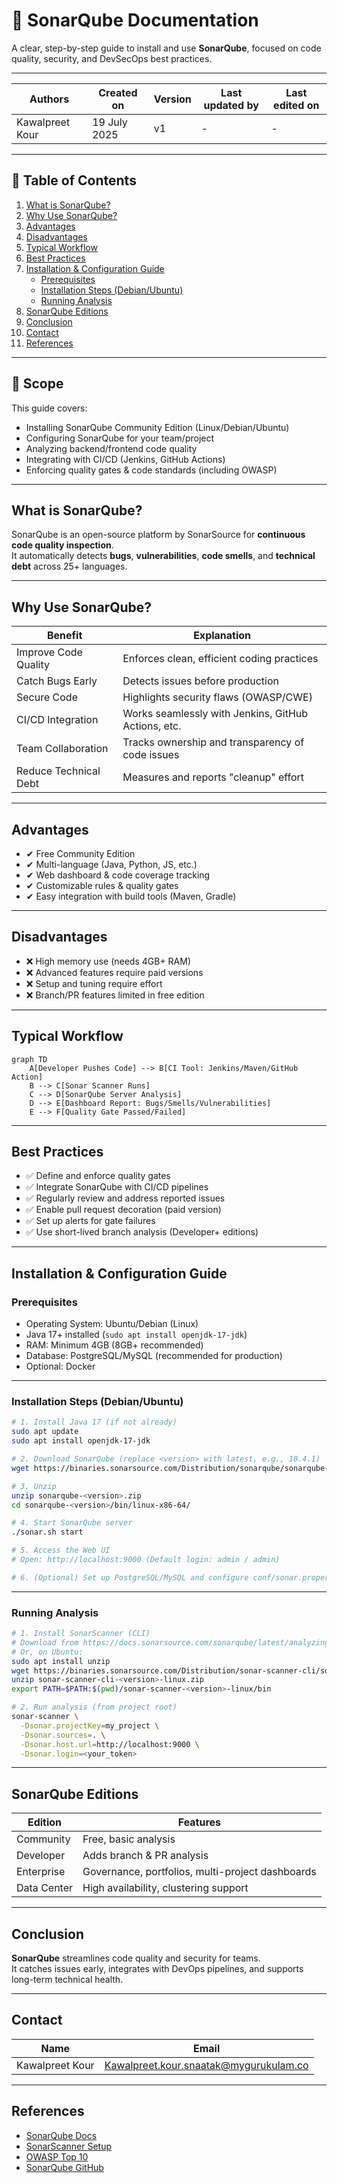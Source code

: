 # 📘 SonarQube Documentation

A clear, step-by-step guide to install and use **SonarQube**, focused on code quality, security, and DevSecOps best practices.

---

| Authors           | Created on    | Version | Last updated by | Last edited on |
|-------------------|--------------|---------|-----------------|---------------|
| Kawalpreet Kour   | 19 July 2025 | v1      | -               | -             |


---
## 📑 Table of Contents

1. [What is SonarQube?](#what-is-sonarqube)
2. [Why Use SonarQube?](#why-use-sonarqube)
3. [Advantages](#advantages)
4. [Disadvantages](#disadvantages)
5. [Typical Workflow](#typical-workflow)
6. [Best Practices](#best-practices)
7. [Installation & Configuration Guide](#installation--configuration-guide)
    - [Prerequisites](#prerequisites)
    - [Installation Steps (Debian/Ubuntu)](#installation-steps-debianubuntu)
    - [Running Analysis](#running-analysis)
8. [SonarQube Editions](#sonarqube-editions)
9. [Conclusion](#conclusion)
10. [Contact](#contact)
11. [References](#references)

---

## 🧭 Scope

This guide covers:
- Installing SonarQube Community Edition (Linux/Debian/Ubuntu)
- Configuring SonarQube for your team/project
- Analyzing backend/frontend code quality
- Integrating with CI/CD (Jenkins, GitHub Actions)
- Enforcing quality gates & code standards (including OWASP)

---

## What is SonarQube?

SonarQube is an open-source platform by SonarSource for **continuous code quality inspection**.  
It automatically detects **bugs**, **vulnerabilities**, **code smells**, and **technical debt** across 25+ languages.

---

## Why Use SonarQube?

| Benefit                  | Explanation                                                      |
|--------------------------|------------------------------------------------------------------|
| Improve Code Quality     | Enforces clean, efficient coding practices                       |
| Catch Bugs Early         | Detects issues before production                                 |
| Secure Code              | Highlights security flaws (OWASP/CWE)                            |
| CI/CD Integration        | Works seamlessly with Jenkins, GitHub Actions, etc.              |
| Team Collaboration       | Tracks ownership and transparency of code issues                 |
| Reduce Technical Debt    | Measures and reports "cleanup" effort                            |

---

## Advantages

- ✔ Free Community Edition
- ✔ Multi-language (Java, Python, JS, etc.)
- ✔ Web dashboard & code coverage tracking
- ✔ Customizable rules & quality gates
- ✔ Easy integration with build tools (Maven, Gradle)

---

## Disadvantages

- ❌ High memory use (needs 4GB+ RAM)
- ❌ Advanced features require paid versions
- ❌ Setup and tuning require effort
- ❌ Branch/PR features limited in free edition

---

## Typical Workflow

```mermaid
graph TD
    A[Developer Pushes Code] --> B[CI Tool: Jenkins/Maven/GitHub Action]
    B --> C[Sonar Scanner Runs]
    C --> D[SonarQube Server Analysis]
    D --> E[Dashboard Report: Bugs/Smells/Vulnerabilities]
    E --> F[Quality Gate Passed/Failed]
```

---

## Best Practices

- ✅ Define and enforce quality gates
- ✅ Integrate SonarQube with CI/CD pipelines
- ✅ Regularly review and address reported issues
- ✅ Enable pull request decoration (paid version)
- ✅ Set up alerts for gate failures
- ✅ Use short-lived branch analysis (Developer+ editions)

---

## Installation & Configuration Guide

### Prerequisites

- Operating System: Ubuntu/Debian (Linux)
- Java 17+ installed (`sudo apt install openjdk-17-jdk`)
- RAM: Minimum 4GB (8GB+ recommended)
- Database: PostgreSQL/MySQL (recommended for production)
- Optional: Docker

---

### Installation Steps (Debian/Ubuntu)

```bash
# 1. Install Java 17 (if not already)
sudo apt update
sudo apt install openjdk-17-jdk

# 2. Download SonarQube (replace <version> with latest, e.g., 10.4.1)
wget https://binaries.sonarsource.com/Distribution/sonarqube/sonarqube-<version>.zip

# 3. Unzip
unzip sonarqube-<version>.zip
cd sonarqube-<version>/bin/linux-x86-64/

# 4. Start SonarQube server
./sonar.sh start

# 5. Access the Web UI
# Open: http://localhost:9000 (Default login: admin / admin)

# 6. (Optional) Set up PostgreSQL/MySQL and configure conf/sonar.properties
```

---

### Running Analysis

```bash
# 1. Install SonarScanner (CLI)
# Download from https://docs.sonarsource.com/sonarqube/latest/analyzing-source-code/scanners/sonarscanner/
# Or, on Ubuntu:
sudo apt install unzip
wget https://binaries.sonarsource.com/Distribution/sonar-scanner-cli/sonar-scanner-cli-<version>-linux.zip
unzip sonar-scanner-cli-<version>-linux.zip
export PATH=$PATH:$(pwd)/sonar-scanner-<version>-linux/bin

# 2. Run analysis (from project root)
sonar-scanner \
  -Dsonar.projectKey=my_project \
  -Dsonar.sources=. \
  -Dsonar.host.url=http://localhost:9000 \
  -Dsonar.login=<your_token>
```

---

## SonarQube Editions

| Edition       | Features                                           |
|---------------|----------------------------------------------------|
| Community     | Free, basic analysis                              |
| Developer     | Adds branch & PR analysis                         |
| Enterprise    | Governance, portfolios, multi-project dashboards  |
| Data Center   | High availability, clustering support             |

---

## Conclusion

**SonarQube** streamlines code quality and security for teams.  
It catches issues early, integrates with DevOps pipelines, and supports long-term technical health.

---

## Contact

| Name             | Email                                         |
|------------------|-----------------------------------------------|
| Kawalpreet Kour  | Kawalpreet.kour.snaatak@mygurukulam.co        |

---

## References

- [SonarQube Docs](https://docs.sonarsource.com/sonarqube/latest/)
- [SonarScanner Setup](https://docs.sonarsource.com/sonarqube/latest/analyzing-source-code/scanners/)
- [OWASP Top 10](https://owasp.org/www-project-top-ten/)
- [SonarQube GitHub](https://github.com/SonarSource/sonarqube)
